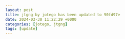 ```yaml
---
layout: post
title: jtgng by jotego has been updated to 90fd97e
date: 2024-03-30 11:22:29 +0000
categories: [jotego, jtgng]
tags: [update]
---
```


